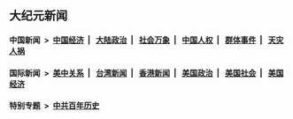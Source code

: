 ## 大纪元新闻

#### 中国新闻 &nbsp;>&nbsp; [中国经济](indexes/ncid283/README.md?07081645) &nbsp;| &nbsp; [大陆政治](indexes/ncid277/README.md?07081645) &nbsp;| &nbsp; [社会万象](indexes/ncid282/README.md?07081645) &nbsp;| &nbsp; [中国人权](indexes/ncid278/README.md?07081645) &nbsp;| &nbsp; [群体事件](indexes/ncid279/README.md?07081645) &nbsp;| &nbsp; [天灾人祸](indexes/ncid280/README.md?07081645)

#### 国际新闻 &nbsp;>&nbsp; [美中关系](indexes/nf1412576/README.md?07081645) &nbsp;| &nbsp; [台湾新闻](indexes/ncid1349361/README.md?07081645) &nbsp;| &nbsp; [香港新闻](indexes/ncid1349362/README.md?07081645) &nbsp;| &nbsp; [美国政治](indexes/ncid1078159/README.md?07081645) &nbsp;| &nbsp; [美国社会](indexes/ncid1078160/README.md?07081645) &nbsp;| &nbsp; [美国经济](indexes/ncid1078158/README.md?07081645)

#### 特别专题 &nbsp;>&nbsp; [中共百年历史](https://github.com/epoch-news/epoch-special/blob/master/README.md?07081645)  

